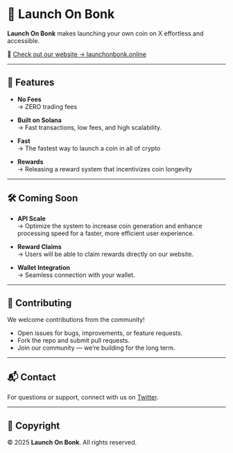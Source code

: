 # 🚀 Launch On Bonk

**Launch On Bonk** makes launching your own coin on X effortless and accessible.

🔗 [Check out our website → launchonbonk.online](https://launchonbonk.online/)

---

## 🌟 Features

- **No Fees**  
  → ZERO trading fees

- **Built on Solana**  
  → Fast transactions, low fees, and high scalability.

- **Fast**  
  → The fastest way to launch a coin in all of crypto

- **Rewards**  
  → Releasing a reward system that incentivizes coin longevity

---

## 🛠 Coming Soon

- **API Scale**  
  → Optimize the system to increase coin generation and enhance processing speed for a faster, more efficient user experience.

- **Reward Claims**  
  → Users will be able to claim rewards directly on our website.

- **Wallet Integration**  
  → Seamless connection with your wallet.

---

## 🤝 Contributing

We welcome contributions from the community!

- Open issues for bugs, improvements, or feature requests.  
- Fork the repo and submit pull requests.  
- Join our community — we’re building for the long term.

---

## 📬 Contact

For questions or support, connect with us on [Twitter](https://twitter.com).

---

## 📝 Copyright

© 2025 **Launch On Bonk**. All rights reserved.


